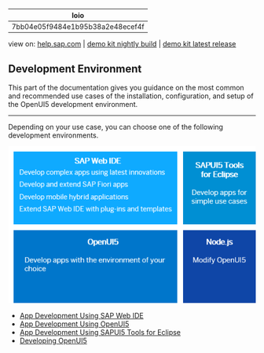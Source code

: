| loio |
| -----|
| 7bb04e05f9484e1b95b38a2e48ecef4f |

<div id="loio">

view on: [help.sap.com](https://help.sap.com/viewer/DRAFT/3237636b137e43519a20ad5513c49ccb/latest/en-US/7bb04e05f9484e1b95b38a2e48ecef4f.html) | [demo kit nightly build](https://openui5nightly.hana.ondemand.com/#/topic/7bb04e05f9484e1b95b38a2e48ecef4f) | [demo kit latest release](https://openui5.hana.ondemand.com/#/topic/7bb04e05f9484e1b95b38a2e48ecef4f)</div>
<!-- loio7bb04e05f9484e1b95b38a2e48ecef4f -->

## Development Environment

This part of the documentation gives you guidance on the most common and recommended use cases of the installation, configuration, and setup of the OpenUI5 development environment.

***

Depending on your use case, you can choose one of the following development environments.

![](loio84c2b4cba1e9441ab04bc56bc31d79a0_LowRes.png)

-   [App Development Using SAP Web IDE](App_Development_Using_SAP_Web_IDE_13ced94.md)
-   [App Development Using OpenUI5](App_Development_Using_OpenUI5_b1fbe1a.md)
-   [App Development Using SAPUI5 Tools for Eclipse](App_Development_Using_SAPUI5_Toolsfor_Eclipse_0404f90.md)
-   [Developing OpenUI5](Developing_OpenUI5_ee8726a.md)


